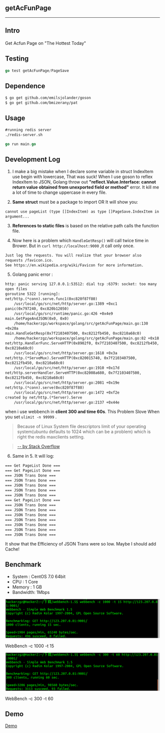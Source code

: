## getAcFunPage

----

## Intro
####  
Get Acfun Page on "The Hottest Today"

## Testing
```go
go test getAcFunPage/PageSave
```

## Dependence
```shell
$ go get github.com/emilsjolander/goson
$ go get github.com/bmizerany/pat
```

## Usage
```shell
#running redis server
./redis-server.sh
```

```go
go run main.go
```

## Development Log
1. I make a big mistake when I declare some variable in struct IndexItem use begin with lowercase, That was suck! When I use goson to reflex IndexItem to JSON, Golang throw out **"reflect.Value.Interface: cannot return value obtained from unexported field or method"** error. It kill me a lot of time to change uppercase in every file.

2. **Same struct** must be a package to import OR It will show you:
```
cannot use pageList (type []IndexItem) as type []PageSave.IndexItem in argument...
```

3. **References to static files** is based on the relative path calls the function file.

4. Now here is a problem which `HandleGetResp()` will call twice time in Brower. But in `curl http://localhost:9000` ,it call only once.
```
Just log the requests. You will realize that your browser also requests /favicon.ico.
See https://en.wikipedia.org/wiki/Favicon for more information.
```

5. Golang panic error : 
```shell
http: panic serving 127.0.0.1:53512: dial tcp :6379: socket: too many open files
goroutine 5322 [running]:
net/http.(*conn).serve.func1(0xc820f87f80)
    /usr/local/go/src/net/http/server.go:1389 +0xc1
panic(0x797240, 0xc820b12050)
    /usr/local/go/src/runtime/panic.go:426 +0x4e9
main.GetPageAndJSON(0x0, 0x0)
    /home/hackerzgz/workspace/golang/src/getAcFunPage/main.go:130 +0x20a
main.HandleGetResp(0x7f2103407500, 0xc8212fb450, 0xc8210a68c0)
    /home/hackerzgz/workspace/golang/src/getAcFunPage/main.go:82 +0x18
net/http.HandlerFunc.ServeHTTP(0x8902f0, 0x7f2103407500, 0xc8212fb450, 0xc8210a68c0)
    /usr/local/go/src/net/http/server.go:1618 +0x3a
net/http.(*ServeMux).ServeHTTP(0xc820015740, 0x7f2103407500, 0xc8212fb450, 0xc8210a68c0)
    /usr/local/go/src/net/http/server.go:1910 +0x17d
net/http.serverHandler.ServeHTTP(0xc82008a680, 0x7f2103407500, 0xc8212fb450, 0xc8210a68c0)
    /usr/local/go/src/net/http/server.go:2081 +0x19e
net/http.(*conn).serve(0xc820f87f80)
    /usr/local/go/src/net/http/server.go:1472 +0xf2e
created by net/http.(*Server).Serve
    /usr/local/go/src/net/http/server.go:2137 +0x44e
```
when i use webbench in **client 300 and time 60s**.
This Problem Slove When you set `ulimit -n 99999` . 

> Because of Linux System file descriptors limit of your operating system(ubuntu defaults to 1024 which can be a problem) which is right the redis maxclients setting.

> [-- by Stack Overflow](http://stackoverflow.com/questions/19971968/go-golang-redis-too-many-open-files-error)

6. Same in 5. It will log:
```shell
=== Get PageList Done ===
=== Get PageList Done ===
=== JSON Trans Done ===
=== JSON Trans Done ===
=== JSON Trans Done ===
=== JSON Trans Done ===
=== JSON Trans Done ===
=== Get PageList Done ===
=== JSON Trans Done ===
=== JSON Trans Done ===
=== JSON Trans Done ===
=== JSON Trans Done ===
=== JSON Trans Done ===
=== JSON Trans Done ===
=== JSON Trans Done ===
```
It show that the Efficiency of JSON Trans were so low. Maybe I should add Cache!

## Benchmark

+ System   : CentOS 7.0 64bit
+ CPU      : 1 Core
+ Memory   : 1 GB
+ Bandwidth: 1Mbps

![WebBench -c 1000 -t 15](https://github.com/HackeZ/getAcFunPage/blob/master/doc/benchmark-c1k-t15.png)

WebBench -c 1000 -t 15

![WebBench -c 300 -t 60](https://github.com/HackeZ/getAcFunPage/blob/master/doc/benchmark-c300-t60.png)

WebBench -c 300 -t 60

## Demo
[Demo](http://123.207.0.81:9001/)
